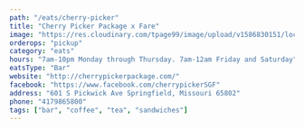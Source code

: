 ```yaml
---
path: "/eats/cherry-picker"
title: "Cherry Picker Package x Fare"
image: "https://res.cloudinary.com/tpage99/image/upload/v1586830151/local417eats/local417eatslogo.png"
orderops: "pickup"
category: "eats"
hours: "7am-10pm Monday through Thursday. 7am-12am Friday and Saturday"
eatsType: "Bar"
website: "http://cherrypickerpackage.com/"
facebook: "https://www.facebook.com/cherrypickerSGF"
address: "601 S Pickwick Ave Springfield, Missouri 65802"
phone: "4179865800"
tags: ["bar", "coffee", "tea", "sandwiches"]
---
```

